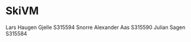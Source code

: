 # SkiVM

Lars Haugen Gjelle      S315594
Snorre Alexander Aas    S315590
Julian Sagen            S315584
